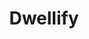 ---
title: Dwellify
image: https://i.ytimg.com/vi/ZiDVbDlHDF0/maxresdefault.jpg
tags:
  - REST
  - Combine
  - Login
  - Account
  - Messaging
  - Image Caching
  - OAuth
permalink: /projects/dwellify/
---